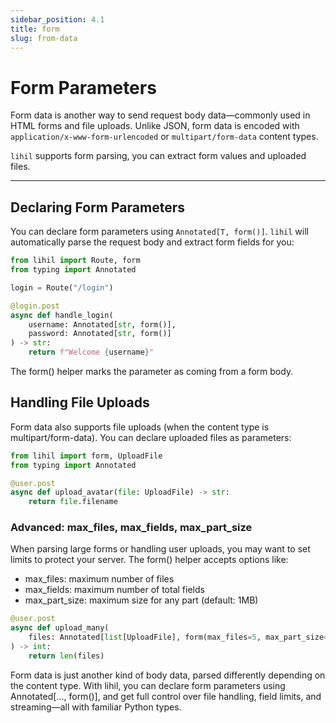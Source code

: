 ```yaml
---
sidebar_position: 4.1
title: form
slug: from-data
---
```


# Form Parameters

Form data is another way to send request body data—commonly used in HTML forms and file uploads. Unlike JSON, form data is encoded with `application/x-www-form-urlencoded` or `multipart/form-data` content types.

`lihil` supports form parsing, you can extract form values and uploaded files.

---

## Declaring Form Parameters

You can declare form parameters using `Annotated[T, form()]`. `lihil` will automatically parse the request body and extract form fields for you:

```python
from lihil import Route, form
from typing import Annotated

login = Route("/login")

@login.post
async def handle_login(
    username: Annotated[str, form()],
    password: Annotated[str, form()]
) -> str:
    return f"Welcome {username}"
```
The form() helper marks the parameter as coming from a form body.

## Handling File Uploads
Form data also supports file uploads (when the content type is multipart/form-data). You can declare uploaded files as parameters:

```python
from lihil import form, UploadFile
from typing import Annotated

@user.post
async def upload_avatar(file: UploadFile) -> str:
    return file.filename
```

### Advanced: max_files, max_fields, max_part_size
When parsing large forms or handling user uploads, you may want to set limits to protect your server. The form() helper accepts options like:

- max_files: maximum number of files
- max_fields: maximum number of total fields
- max_part_size: maximum size for any part (default: 1MB)

```python
@user.post
async def upload_many(
    files: Annotated[list[UploadFile], form(max_files=5, max_part_size=2 * 1024 * 1024)]
) -> int:
    return len(files)
```



Form data is just another kind of body data, parsed differently depending on the content type. With lihil, you can declare form parameters using Annotated[..., form()], and get full control over file handling, field limits, and streaming—all with familiar Python types.